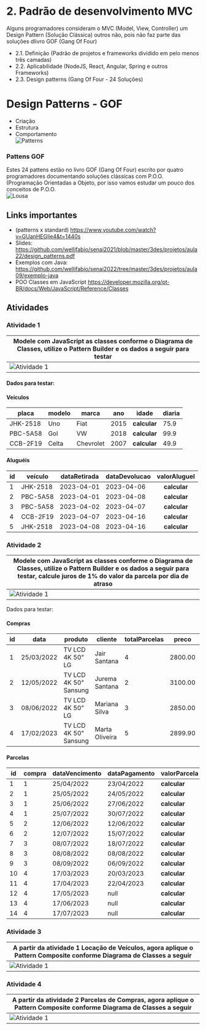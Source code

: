 # 2. Padrão de desenvolvimento MVC
Alguns programadores consideram o MVC (Model, View, Controller) um Design Pattern (Solução Clássica) outros não, pois não faz parte das soluções dlivro GOF  (Gang Of Four)
- 2.1. Definição (Padrão de projetos e frameworks dividido em pelo menos três camadas)
- 2.2. Aplicabilidade (NodeJS, React, Angular, Spring e outros Frameworks)
- 2.3. Design patterns (Gang Of Four - 24 Soluções)
# Design Patterns - GOF
- Criação
- Estrutura
- Comportamento
<br>![Patterns](patterns.png)
### Pattens GOF
 Estes 24 pattens estão no livro GOF (Gang Of Four) escrito por quatro programadores documentando soluções clássicas com P.O.O. (Programação Orientadas a Objeto, por isso vamos estudar um pouco dos conceitos de P.O.O.
<br>![Lousa](lousa.jpg)

## Links importantes
- (patterns x standard) https://www.youtube.com/watch?v=GUanHEGlje4&t=1440s
- Slides: https://github.com/wellifabio/senai2021/blob/master/3des/projetos/aula22/design_patterns.pdf
- Exemplos com Java: https://github.com/wellifabio/senai2022/tree/master/3des/projetos/aula09/exemplo-java
- POO Classes em JavaScript https://developer.mozilla.org/pt-BR/docs/Web/JavaScript/Reference/Classes

## Atividades
### Atividade 1
|Modele com JavaScript as classes conforme o Diagrama de Classes, utilize o Pattern Builder e os dados a seguir para testar|
|-|
|![Atividade 1](atv1-aluguel-veiculo.png)|

#### Dados para testar:

#### Veículos
|placa|modelo|marca|ano|idade|diaria|
|-|-|-|-|:-:|-|
|JHK-2518|Uno|Fiat|2015|**calcular**|75.9|
|PBC-5A58|Gol|VW|2018|**calcular**|99.9|
|CCB-2F19|Celta|Chevrolet|2007|**calcular**|49.9|

#### Aluguéis
|id|veículo|dataRetirada|dataDevolucao|valorAluguel|
|-|-|-|-|:-:|
|1|JHK-2518|2023-04-01|2023-04-06|**calcular**|
|2|PBC-5A58|2023-04-01|2023-04-08|**calcular**|
|3|PBC-5A58|2023-04-02|2023-04-07|**calcular**|
|4|CCB-2F19|2023-04-07|2023-04-16|**calcular**|
|5|JHK-2518|2023-04-08|2023-04-16|**calcular**|

### Atividade 2
|Modele com JavaScript as classes conforme o Diagrama de Classes, utilize o Pattern Builder e os dados a seguir para testar, calcule juros de 1% do valor da parcela por dia de atraso|
|-|
|![Atividade 1](atv2-parcela-compra.png)|

Dados para testar:

#### Compras

|id|data|produto|cliente|totalParcelas|preco|quantidade|total|
|-|-|-|-|-|-|-|:-:|
|1|25/03/2022|TV LCD 4K 50" LG|Jair Santana|4|2800.00|2|**calcular**|
|2|12/05/2022|TV LCD 4K 50" Sansung|Jurema Santana|2|3100.00|1|**calcular**|
|3|08/06/2022|TV LCD 4K 50" LG|Mariana Silva|3|2850.00|2|**calcular**|
|4|17/02/2023|TV LCD 4K 50" Sansung|Marta Oliveira|5|2899.90|1|**calcular**|
#### Parcelas
|id|compra|dataVencimento|dataPagamento|valorParcela|Juros|
|-|-|-|-|-|:-:|
|1|1|25/04/2022|23/04/2022|**calcular**|**calcular**|
|2|1|25/05/2022|24/05/2022|**calcular**|**calcular**|
|3|1|25/06/2022|27/06/2022|**calcular**|**calcular**|
|4|1|25/07/2022|30/07/2022|**calcular**|**calcular**|
|5|2|12/06/2022|12/06/2022|**calcular**|**calcular**|
|6|2|12/07/2022|15/07/2022|**calcular**|**calcular**|
|7|3|08/07/2022|18/07/2022|**calcular**|**calcular**|
|8|3|08/08/2022|08/08/2022|**calcular**|**calcular**|
|9|3|08/09/2022|06/09/2022|**calcular**|**calcular**|
|10|4|17/03/2023|20/03/2023|**calcular**|**calcular**|
|11|4|17/04/2023|22/04/2023|**calcular**|**calcular**|
|12|4|17/05/2023|null|**calcular**|**calcular**|
|13|4|17/06/2023|null|**calcular**|**calcular**|
|14|4|17/07/2023|null|**calcular**|**calcular**|

### Atividade 3
|A partir da atividade 1 Locação de Veículos, agora aplique o Pattern Composite conforme Diagrama de Classes a seguir|
|-|
|![Atividade 1](atv3-aluguel-veiculo.png)|
### Atividade 4
|A partir da atividade 2 Parcelas de Compras, agora aplique o Pattern Composite conforme Diagrama de Classes a seguir|
|-|
|![Atividade 1](atv4-parcela-compra.png)|